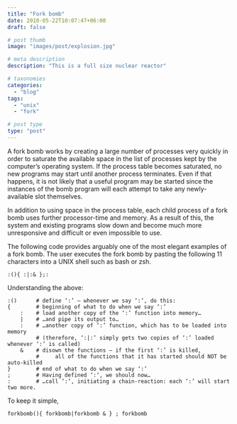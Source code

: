 ```yaml
---
title: "Fork bomb"
date: 2010-05-22T10:07:47+06:00
draft: false

# post thumb
image: "images/post/explosion.jpg"

# meta description
description: "This is a full size nuclear reactor"

# taxonomies
categories: 
  - "blog"
tags:
  - "unix"
  - "fork"

# post type
type: "post"
---
```


A fork bomb works by creating a large number of processes very quickly in order to saturate the available space in the list of processes kept by the computer’s operating system. If the process table becomes saturated, no new programs may start until another process terminates. Even if that happens, it is not likely that a useful program may be started since the instances of the bomb program will each attempt to take any newly-available slot themselves.

In addition to using space in the process table, each child process of a fork bomb uses further processor-time and memory. As a result of this, the system and existing programs slow down and become much more unresponsive and difficult or even impossible to use.

The following code provides arguably one of the most elegant examples of a fork bomb. The user executes the fork bomb by pasting the following 11 characters into a UNIX shell such as bash or zsh.

```
:(){ :|:& };:
```

Understanding the above:

```
:()      # define ‘:’ – whenever we say ‘:‘, do this:
{        # beginning of what to do when we say ‘:’
    :    # load another copy of the ‘:’ function into memory…
    |    # …and pipe its output to…
    :    # …another copy of ‘:’ function, which has to be loaded into memory
         # (therefore, ‘:|:’ simply gets two copies of ‘:’ loaded whenever ‘:’ is called)
    &    # disown the functions – if the first ‘:’ is killed,
         #     all of the functions that it has started should NOT be auto-killed
}        # end of what to do when we say ‘:’
;        # Having defined ‘:‘, we should now…
:        # …call ‘:‘, initiating a chain-reaction: each ‘:’ will start two more.
```

To keep it simple,

```
forkbomb(){ forkbomb|forkbomb & } ; forkbomb
```

